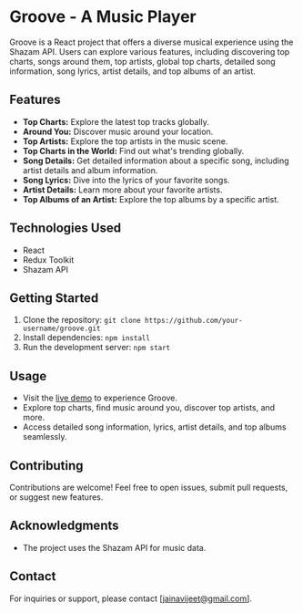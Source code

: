 # Groove - A Music Player

Groove is a React project that offers a diverse musical experience using the Shazam API. Users can explore various features, including discovering top charts, songs around them, top artists, global top charts, detailed song information, song lyrics, artist details, and top albums of an artist.

## Features

- **Top Charts:** Explore the latest top tracks globally.
- **Around You:** Discover music around your location.
- **Top Artists:** Explore the top artists in the music scene.
- **Top Charts in the World:** Find out what's trending globally.
- **Song Details:** Get detailed information about a specific song, including artist details and album information.
- **Song Lyrics:** Dive into the lyrics of your favorite songs.
- **Artist Details:** Learn more about your favorite artists.
- **Top Albums of an Artist:** Explore the top albums by a specific artist.

## Technologies Used

- React
- Redux Toolkit
- Shazam API

## Getting Started

1. Clone the repository: `git clone https://github.com/your-username/groove.git`
2. Install dependencies: `npm install`
3. Run the development server: `npm start`

## Usage

- Visit the [live demo](#) to experience Groove.
- Explore top charts, find music around you, discover top artists, and more.
- Access detailed song information, lyrics, artist details, and top albums seamlessly.

## Contributing

Contributions are welcome! Feel free to open issues, submit pull requests, or suggest new features.

## Acknowledgments

- The project uses the Shazam API for music data.

## Contact

For inquiries or support, please contact [jainavijeet@gmail.com].
